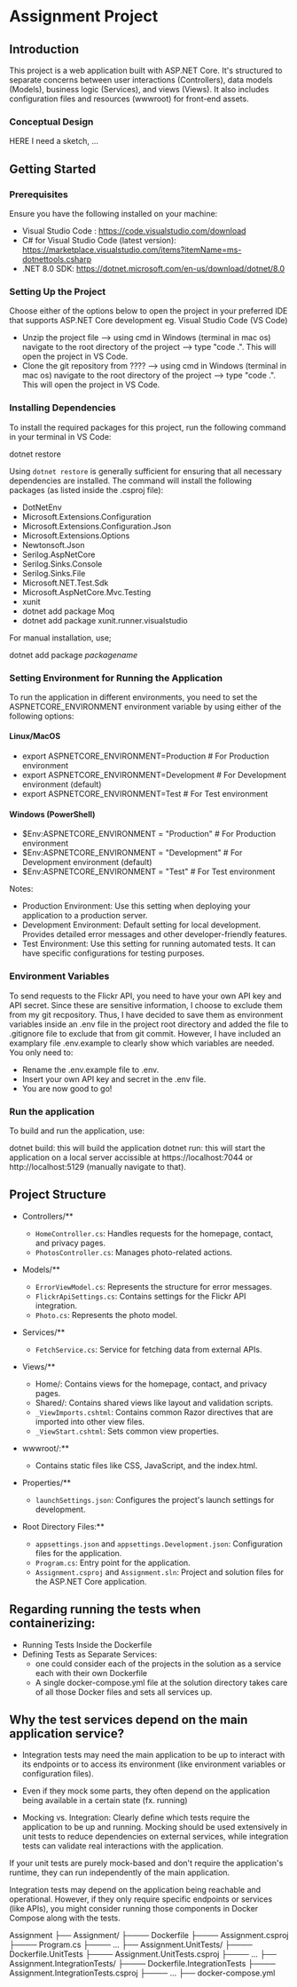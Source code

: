 # Assignment Project

## Introduction
This project is a web application built with ASP.NET Core. It's structured to separate concerns between user interactions (Controllers), data models (Models), business logic (Services), and views (Views). It also includes configuration files and resources (wwwroot) for front-end assets.

### Conceptual Design
HERE I need a sketch, ...


## Getting Started

### Prerequisites
Ensure you have the following installed on your machine:

- Visual Studio Code : https://code.visualstudio.com/download
- C# for Visual Studio Code (latest version): https://marketplace.visualstudio.com/items?itemName=ms-dotnettools.csharp
- .NET 8.0 SDK: https://dotnet.microsoft.com/en-us/download/dotnet/8.0

### Setting Up the Project
Choose either of the options below to open the project in your preferred IDE that supports ASP.NET Core development eg. Visual Studio Code (VS Code)

- Unzip the project file --> using cmd in Windows (terminal in mac os) navigate to the root directory of the project --> type "code .". This will open the project in VS Code.
- Clone the git repository from ???? --> using cmd in Windows (terminal in mac os) navigate to the root directory of the project --> type "code .". This will open the project in VS Code.

### Installing Dependencies
To install the required packages for this project, run the following command in your terminal in VS Code:

dotnet restore

Using `dotnet restore` is generally sufficient for ensuring that all necessary dependencies are installed. The command will install the following packages (as listed inside the .csproj file):

- DotNetEnv
- Microsoft.Extensions.Configuration
- Microsoft.Extensions.Configuration.Json
- Microsoft.Extensions.Options
- Newtonsoft.Json
- Serilog.AspNetCore
- Serilog.Sinks.Console
- Serilog.Sinks.File
- Microsoft.NET.Test.Sdk
- Microsoft.AspNetCore.Mvc.Testing
- xunit
- dotnet add package Moq
- dotnet add package xunit.runner.visualstudio

For manual installation, use;

dotnet add package _packagename_

### Setting Environment for Running the Application
To run the application in different environments, you need to set the ASPNETCORE_ENVIRONMENT environment variable by using either of the following options:

#### Linux/MacOS
- export ASPNETCORE_ENVIRONMENT=Production   # For Production environment
- export ASPNETCORE_ENVIRONMENT=Development  # For Development environment (default)
- export ASPNETCORE_ENVIRONMENT=Test         # For Test environment

#### Windows (PowerShell)
- $Env:ASPNETCORE_ENVIRONMENT = "Production"   # For Production environment
- $Env:ASPNETCORE_ENVIRONMENT = "Development"  # For Development environment (default)
- $Env:ASPNETCORE_ENVIRONMENT = "Test"         # For Test environment

Notes:
- Production Environment: Use this setting when deploying your application to a production server.
- Development Environment: Default setting for local development. Provides detailed error messages and other developer-friendly features.
- Test Environment: Use this setting for running automated tests. It can have specific configurations for testing purposes.


### Environment Variables
To send requests to the Flickr API, you need to have your own API key and API secret. Since these are sensitive information, I choose to exclude them from my git recpository. Thus, I have decided to save them as environment variables inside an .env file in the project root directory and added the file to .gitignore file to exclude that from git commit. However, I have included an examplary file .env.example to clearly show which variables are needed. 
You only need to:
- Rename the .env.example file to .env.
- Insert your own API key and secret in the .env file.
- You are now good to go!

### Run the application
To build and run the application, use:

dotnet build: this will build the application
dotnet run: this will start the application on a local server accissible at https://localhost:7044 or http://localhost:5129 (manually navigate to that).

## Project Structure

- Controllers/**
  - `HomeController.cs`: Handles requests for the homepage, contact, and privacy pages.
  - `PhotosController.cs`: Manages photo-related actions.

- Models/**
  - `ErrorViewModel.cs`: Represents the structure for error messages.
  - `FlickrApiSettings.cs`: Contains settings for the Flickr API integration.
  - `Photo.cs`: Represents the photo model.

- Services/**
  - `FetchService.cs`: Service for fetching data from external APIs.

- Views/**
  - Home/: Contains views for the homepage, contact, and privacy pages.
  - Shared/: Contains shared views like layout and validation scripts.
  - `_ViewImports.cshtml`: Contains common Razor directives that are imported into other view files.
  - `_ViewStart.cshtml`: Sets common view properties.

- wwwroot/:**
  - Contains static files like CSS, JavaScript, and the index.html.

- Properties/**
  - `launchSettings.json`: Configures the project's launch settings for development.

- Root Directory Files:**
  - `appsettings.json` and `appsettings.Development.json`: Configuration files for the application.
  - `Program.cs`: Entry point for the application.
  - `Assignment.csproj` and `Assignment.sln`: Project and solution files for the ASP.NET Core application.


## Regarding running the tests when containerizing:
- Running Tests Inside the Dockerfile
- Defining Tests as Separate Services: 
  - one could consider each of the projects in the solution as a service each with their own Dockerfile
  - A single docker-compose.yml file at the solution directory takes care of all those Docker files and sets all services up. 


## Why the test services depend on the main application service?
- Integration tests may need the main application to be up to interact with its endpoints or to access its environment (like environment variables or configuration files).
- Even if they mock some parts, they often depend on the application being available in a certain state (fx. running)

- Mocking vs. Integration: Clearly define which tests require the application to be up and running. Mocking should be used extensively in unit tests to reduce dependencies on external services, while integration tests can validate real interactions with the application.

If your unit tests are purely mock-based and don't require the application's runtime, they can run independently of the main application.

Integration tests may depend on the application being reachable and operational. However, if they only require specific endpoints or services (like APIs), you might consider running those components in Docker Compose along with the tests.




Assignment
├──  Assignment/
├──── Dockerfile
├──── Assignment.csproj
├──── Program.cs
├──── ...
├──  Assignment.UnitTests/
├──── Dockerfile.UnitTests
├──── Assignment.UnitTests.csproj
├──── ...
├──  Assignment.IntegrationTests/
├──── Dockerfile.IntegrationTests
├──── Assignment.IntegrationTests.csproj
├──── ...
├──  docker-compose.yml